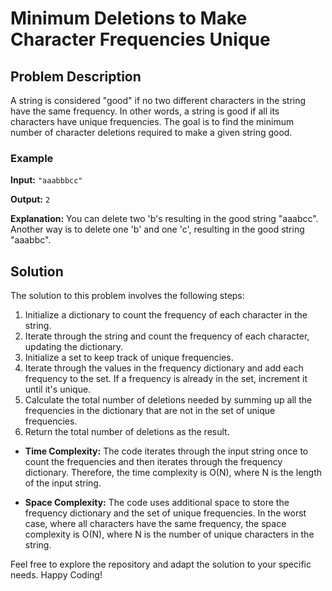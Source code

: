 # Minimum Deletions to Make Character Frequencies Unique

## Problem Description

A string is considered "good" if no two different characters in the string have the same frequency. In other words, a string is good if all its characters have unique frequencies. The goal is to find the minimum number of character deletions required to make a given string good.

### Example

**Input:** `"aaabbbcc"`

**Output:** `2`

**Explanation:** You can delete two 'b's resulting in the good string "aaabcc". Another way is to delete one 'b' and one 'c', resulting in the good string "aaabbc".

## Solution

The solution to this problem involves the following steps:

1. Initialize a dictionary to count the frequency of each character in the string.
2. Iterate through the string and count the frequency of each character, updating the dictionary.
3. Initialize a set to keep track of unique frequencies.
4. Iterate through the values in the frequency dictionary and add each frequency to the set. If a frequency is already in the set, increment it until it's unique.
5. Calculate the total number of deletions needed by summing up all the frequencies in the dictionary that are not in the set of unique frequencies.
6. Return the total number of deletions as the result.


- **Time Complexity:** The code iterates through the input string once to count the frequencies and then iterates through the frequency dictionary. Therefore, the time complexity is O(N), where N is the length of the input string.

- **Space Complexity:** The code uses additional space to store the frequency dictionary and the set of unique frequencies. In the worst case, where all characters have the same frequency, the space complexity is O(N), where N is the number of unique characters in the string.

Feel free to explore the repository and adapt the solution to your specific needs. Happy Coding!
